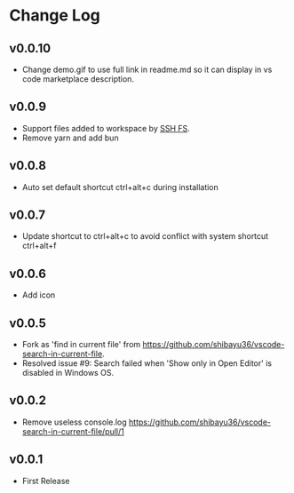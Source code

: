 # Change Log
## v0.0.10
- Change demo.gif to use full link in readme.md so it can display in vs code marketplace description.

## v0.0.9
- Support files added to workspace by [SSH FS](https://marketplace.visualstudio.com/items?itemName=Kelvin.vscode-sshfs).
- Remove yarn and add bun

## v0.0.8
- Auto set default shortcut ctrl+alt+c during installation

## v0.0.7
- Update shortcut to ctrl+alt+c to avoid conflict with system shortcut ctrl+alt+f

## v0.0.6
- Add icon

## v0.0.5 
- Fork as 'find in current file' from https://github.com/shibayu36/vscode-search-in-current-file.
- Resolved issue #9: Search failed when 'Show only in Open Editor' is disabled in Windows OS.

## v0.0.2
- Remove useless console.log https://github.com/shibayu36/vscode-search-in-current-file/pull/1

## v0.0.1
- First Release

